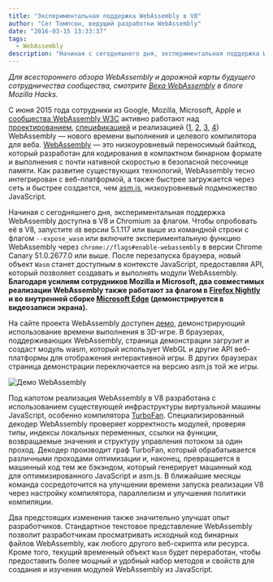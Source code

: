 ```yaml
---
title: "Экспериментальная поддержка WebAssembly в V8"
author: "Сет Томпсон, ведущий разработки WebAssembly"
date: "2016-03-15 13:33:37"
tags: 
  - WebAssembly
description: "Начиная с сегодняшнего дня, экспериментальная поддержка WebAssembly доступна в V8 и Chromium за флагом."
---
```

_Для всестороннего обзора WebAssembly и дорожной карты будущего сотрудничества сообщества, смотрите [Веха WebAssembly](https://hacks.mozilla.org/2016/03/a-webassembly-milestone/) в блоге Mozilla Hacks._

С июня 2015 года сотрудники из Google, Mozilla, Microsoft, Apple и [сообщества WebAssembly W3C](https://www.w3.org/community/webassembly/participants) активно работают над [проектированием](https://github.com/WebAssembly/design), [спецификацией](https://github.com/WebAssembly/spec) и реализацией ([1](https://www.chromestatus.com/features/5453022515691520), [2](https://platform-status.mozilla.org/#web-assembly), [3](https://github.com/Microsoft/ChakraCore/wiki/Roadmap), [4](https://webkit.org/status/#specification-webassembly)) WebAssembly — нового времени выполнения и целевого компилятора для веба. [WebAssembly](https://webassembly.github.io/) — это низкоуровневый переносимый байткод, который разработан для кодирования в компактном бинарном формате и выполнения с почти нативной скоростью в безопасной песочнице памяти. Как развитие существующих технологий, WebAssembly тесно интегрирован с веб-платформой, а также быстрее загружается через сеть и быстрее создается, чем [asm.js](http://asmjs.org/), низкоуровневый подмножество JavaScript.

<!--truncate-->
Начиная с сегодняшнего дня, экспериментальная поддержка WebAssembly доступна в V8 и Chromium за флагом. Чтобы опробовать её в V8, запустите `d8` версии 5.1.117 или выше из командной строки с флагом `--expose_wasm` или включите экспериментальную функцию WebAssembly через `chrome://flags#enable-webassembly` в версии Chrome Canary 51.0.2677.0 или выше. После перезапуска браузера, новый объект `Wasm` станет доступным в контексте JavaScript, предоставляя API, который позволяет создавать и выполнять модули WebAssembly. **Благодаря усилиям сотрудников Mozilla и Microsoft, два совместимых реализации WebAssembly также работают за флагом в [Firefox Nightly](https://hacks.mozilla.org/2016/03/a-webassembly-milestone) и во внутренней сборке [Microsoft Edge](http://blogs.windows.com/msedgedev/2016/03/15/previewing-webassembly-experiments) (демонстрируется в видеозаписи экрана).**

На сайте проекта WebAssembly доступен [демо](https://webassembly.github.io/demo/), демонстрирующий использование времени выполнения в 3D-игре. В браузерах, поддерживающих WebAssembly, страница демонстрации загрузит и создаст модуль wasm, который использует WebGL и другие API веб-платформы для отображения интерактивной игры. В других браузерах страница демонстрации переключается на версию asm.js той же игры.

![[Демо WebAssembly](https://webassembly.github.io/demo/)](/_img/webassembly-experimental/tanks.jpg)

Под капотом реализация WebAssembly в V8 разработана с использованием существующей инфраструктуры виртуальной машины JavaScript, особенно компилятора [TurboFan](/blog/turbofan-jit). Специализированный декодер WebAssembly проверяет корректность модулей, проверяя типы, индексы локальных переменных, ссылки на функции, возвращаемые значения и структуру управления потоком за один проход. Декодер производит граф TurboFan, который обрабатывается различными проходами оптимизации и, наконец, превращается в машинный код тем же бэкэндом, который генерирует машинный код для оптимизированного JavaScript и asm.js. В ближайшие месяцы команда сосредоточится на улучшении времени запуска реализации V8 через настройку компилятора, параллелизм и улучшения политики компиляции.

Два предстоящих изменения также значительно улучшат опыт разработчиков. Стандартное текстовое представление WebAssembly позволит разработчикам просматривать исходный код бинарных файлов WebAssembly, как любого другого веб-скрипта или ресурса. Кроме того, текущий временный объект `Wasm` будет переработан, чтобы предоставить более мощный и удобный набор методов и свойств для создания и изучения модулей WebAssembly из JavaScript.
